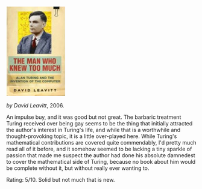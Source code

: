 <!--
.. title: The Man Who Knew Too Much
.. slug: the-man-who-knew-too-much
.. date: 2008-08-19 05:24:01-05:00
.. tags: Books
.. category: Books
.. link: 
.. description: 
.. type: text
-->


![](/files/2008/08/the-man-who-knew-too-much.jpg)

*by David Leavitt*, 2006.

An impulse buy, and it was good but not great. The barbaric treatment
Turing received over being gay seems to be the thing that initially
attracted the author's interest in Turing's life, and while that is a
worthwhile and thought-provoking topic, it is a little over-played here.
While Turing's mathematical contributions are covered quite commendably,
I'd pretty much read all of it before, and it somehow seemed to be
lacking a tiny sparkle of passion that made me suspect the author had
done his absolute damnedest to cover the mathematical side of Turing,
because no book about him would be complete without it, but without
really ever wanting to.

Rating: 5/10. Solid but not much that is new.
